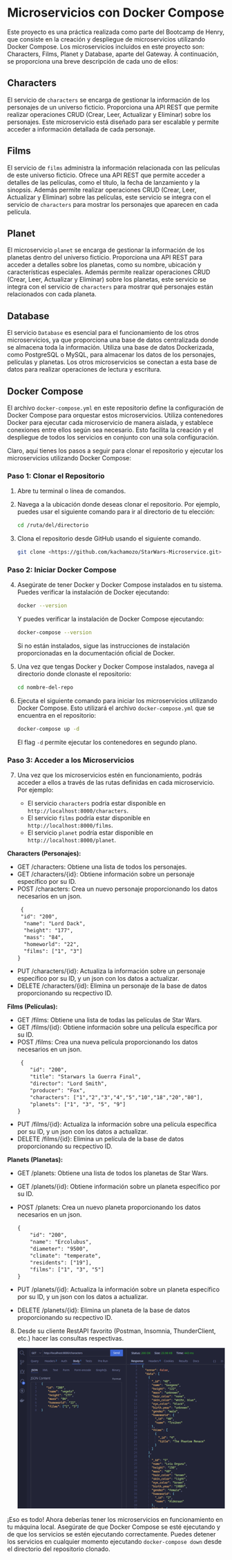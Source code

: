 # Microservicios con Docker Compose

Este proyecto es una práctica realizada como parte del Bootcamp de Henry, que consiste en la creación y despliegue de microservicios utilizando Docker Compose. Los microservicios incluidos en este proyecto son: Characters, Films, Planet y Database, aparte del Gateway. A continuación, se proporciona una breve descripción de cada uno de ellos:

## Characters

El servicio de `characters` se encarga de gestionar la información de los personajes de un universo ficticio. Proporciona una API REST que permite realizar operaciones CRUD (Crear, Leer, Actualizar y Eliminar) sobre los personajes. Este microservicio está diseñado para ser escalable y permite acceder a información detallada de cada personaje.

## Films

El servicio de `films` administra la información relacionada con las películas de este universo ficticio. Ofrece una API REST que permite acceder a detalles de las películas, como el título, la fecha de lanzamiento y la sinopsis. Además permite realizar operaciones CRUD (Crear, Leer, Actualizar y Eliminar) sobre las películas, este servicio se integra con el servicio de `characters` para mostrar los personajes que aparecen en cada película.

## Planet

El microservicio `planet` se encarga de gestionar la información de los planetas dentro del universo ficticio. Proporciona una API REST para acceder a detalles sobre los planetas, como su nombre, ubicación y características especiales. Además permite realizar operaciones CRUD (Crear, Leer, Actualizar y Eliminar) sobre los planetas, este servicio se integra con el servicio de `characters` para mostrar qué personajes están relacionados con cada planeta.

## Database

El servicio `Database` es esencial para el funcionamiento de los otros microservicios, ya que proporciona una base de datos centralizada donde se almacena toda la información. Utiliza una base de datos Dockerizada, como PostgreSQL o MySQL, para almacenar los datos de los personajes, películas y planetas. Los otros microservicios se conectan a esta base de datos para realizar operaciones de lectura y escritura.

## Docker Compose

El archivo `docker-compose.yml` en este repositorio define la configuración de Docker Compose para orquestar estos microservicios. Utiliza contenedores Docker para ejecutar cada microservicio de manera aislada, y establece conexiones entre ellos según sea necesario. Esto facilita la creación y el despliegue de todos los servicios en conjunto con una sola configuración.

Claro, aquí tienes los pasos a seguir para clonar el repositorio y ejecutar los microservicios utilizando Docker Compose:

### Paso 1: Clonar el Repositorio

1. Abre tu terminal o línea de comandos.

2. Navega a la ubicación donde deseas clonar el repositorio. Por ejemplo, puedes usar el siguiente comando para ir al directorio de tu elección:

   ```bash
   cd /ruta/del/directorio
   ```

3. Clona el repositorio desde GitHub usando el siguiente comando.

   ```bash
   git clone <https://github.com/kachamozo/StarWars-Microservice.git>
   ```

### Paso 2: Iniciar Docker Compose

4. Asegúrate de tener Docker y Docker Compose instalados en tu sistema. Puedes verificar la instalación de Docker ejecutando:

   ```bash
   docker --version
   ```

   Y puedes verificar la instalación de Docker Compose ejecutando:

   ```bash
   docker-compose --version
   ```

   Si no están instalados, sigue las instrucciones de instalación proporcionadas en la documentación oficial de Docker.

5. Una vez que tengas Docker y Docker Compose instalados, navega al directorio donde clonaste el repositorio:

   ```bash
   cd nombre-del-repo
   ```

6. Ejecuta el siguiente comando para iniciar los microservicios utilizando Docker Compose. Esto utilizará el archivo `docker-compose.yml` que se encuentra en el repositorio:

   ```bash
   docker-compose up -d
   ```

   El flag `-d` permite ejecutar los contenedores en segundo plano.

### Paso 3: Acceder a los Microservicios

7. Una vez que los microservicios estén en funcionamiento, podrás acceder a ellos a través de las rutas definidas en cada microservicio. Por ejemplo:

   - El servicio `characters` podría estar disponible en `http://localhost:8000/characters`.
   - El servicio `films` podría estar disponible en `http://localhost:8000/films`.
   - El servicio `planet` podría estar disponible en `http://localhost:8000/planet`.

**Characters (Personajes):**

- GET /characters: Obtiene una lista de todos los personajes.
- GET /characters/{id}: Obtiene información sobre un personaje específico por su ID.
- POST /characters: Crea un nuevo personaje proporcionando los datos necesarios en un json.
  ```
   {
   "id": "200",
    "name": "Lord Dack",
    "height": "177",
    "mass": "84",
    "homeworld": "22",
    "films": ["1", "3"]
  }
  ```
- PUT /characters/{id}: Actualiza la información sobre un personaje específico por su ID, y un json con los datos a actualizar.
- DELETE /characters/{id}: Elimina un personaje de la base de datos proporcionando su recpectivo ID.

**Films (Películas):**

- GET /films: Obtiene una lista de todas las películas de Star Wars.
- GET /films/{id}: Obtiene información sobre una película específica por su ID.
- POST /films: Crea una nueva película proporcionando los datos necesarios en un json.
  ```
   {
      "id": "200",
      "title": "Starwars la Guerra Final",
      "director": "Lord Smith",
      "producer": "Fox",
      "characters": ["1","2","3","4","5","10","18","20","80"],
      "planets": ["1", "3", "5", "9"]
  }
  ```
- PUT /films/{id}: Actualiza la información sobre una película específica por su ID, y un json con los datos a actualizar.
- DELETE /films/{id}: Elimina un película de la base de datos proporcionando su recpectivo ID.

**Planets (Planetas):**

- GET /planets: Obtiene una lista de todos los planetas de Star Wars.
- GET /planets/{id}: Obtiene información sobre un planeta específico por su ID.
- POST /planets: Crea un nuevo planeta proporcionando los datos necesarios en un json.

  ```
  {
      "id": "200",
      "name": "Ercolubus",
      "diameter": "9500",
      "climate": "temperate",
      "residents": ["19"],
      "films": ["1", "3", "5"]
  }

  ```

- PUT /planets/{id}: Actualiza la información sobre un planeta específico por su ID, y un json con los datos a actualizar.
- DELETE /planets/{id}: Elimina un planeta de la base de datos proporcionando su recpectivo ID.

8. Desde su cliente RestAPI favorito (Postman, Insomnia, ThunderClient, etc.) hacer las consultas respectivas.

   ![Colsulta de lista de personajes](/postman.png)

¡Eso es todo! Ahora deberías tener los microservicios en funcionamiento en tu máquina local. Asegúrate de que Docker Compose se esté ejecutando y de que los servicios se estén ejecutando correctamente. Puedes detener los servicios en cualquier momento ejecutando `docker-compose down` desde el directorio del repositorio clonado.
